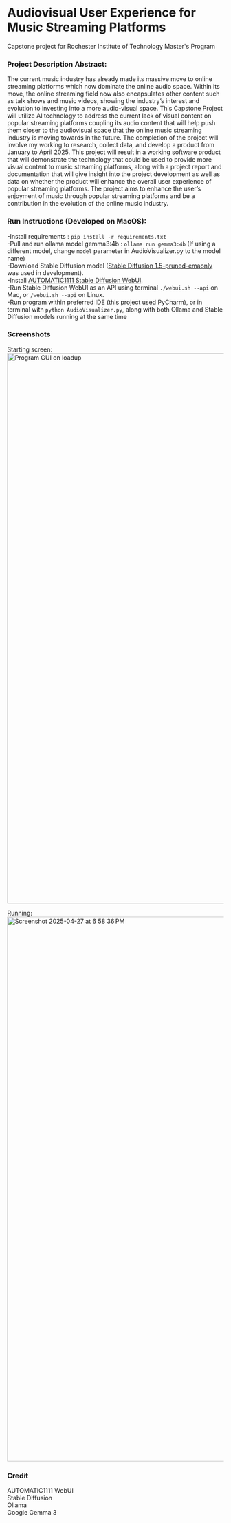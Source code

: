 # Audiovisual User Experience for Music Streaming Platforms
Capstone project for Rochester Institute of Technology Master's Program


### Project Description Abstract:

The current music industry has already made its massive move to online streaming
platforms which now dominate the online audio space. Within its move, the online streaming
field now also encapsulates other content such as talk shows and music videos, showing the
industry’s interest and evolution to investing into a more audio-visual space. This Capstone
Project will utilize AI technology to address the current lack of visual content on popular streaming platforms coupling
its audio content that will help push them closer to the audiovisual space that the online music
streaming industry is moving towards in the future. The completion of the project will involve
my working to research, collect data, and develop a product from January to April 2025. This
project will result in a working software product that will demonstrate the technology that could
be used to provide more visual content to music streaming platforms, along with a project report
and documentation that will give insight into the project development as well as data on whether
the product will enhance the overall user experience of popular streaming platforms. The project
aims to enhance the user’s enjoyment of music through popular streaming platforms and be a
contribution in the evolution of the online music industry.


### Run Instructions (Developed on MacOS): <br/>
-Install requirements : `pip install -r requirements.txt` <br/>
-Pull and run ollama model gemma3:4b : `ollama run gemma3:4b` (If using a different model, change `model` parameter in AudioVisualizer.py to the model name) <br/>
-Download Stable Diffusion model ([Stable Diffusion 1.5-pruned-emaonly](https://huggingface.co/stable-diffusion-v1-5/stable-diffusion-v1-5) was used in development). <br/>
-Install [AUTOMATIC1111 Stable Diffusion WebUI](https://github.com/AUTOMATIC1111/stable-diffusion-webui). <br/>
-Run Stable Diffusion WebUI as an API using terminal `./webui.sh --api` on Mac, or `/webui.sh --api` on Linux. <br/>
-Run program within preferred IDE (this project used PyCharm), or in terminal with `python AudioVisualizer.py`, along with both Ollama and Stable Diffusion models running at the same time<br/>

### Screenshots <br/>

Starting screen: <br/>
<img width="1280" alt="Program GUI on loadup" src="https://github.com/user-attachments/assets/2a9b60e3-b2fd-482a-b5e6-091efe665095" /> <br/>

Running: <br/>
<img width="1267" alt="Screenshot 2025-04-27 at 6 58 36 PM" src="https://github.com/user-attachments/assets/fb8fdd09-7e2d-4fda-8e31-7f27823613b5" /> <br/>

### Credit <br/>

AUTOMATIC1111 WebUI <br/>
Stable Diffusion <br/>
Ollama <br/>
Google Gemma 3 <br/>

